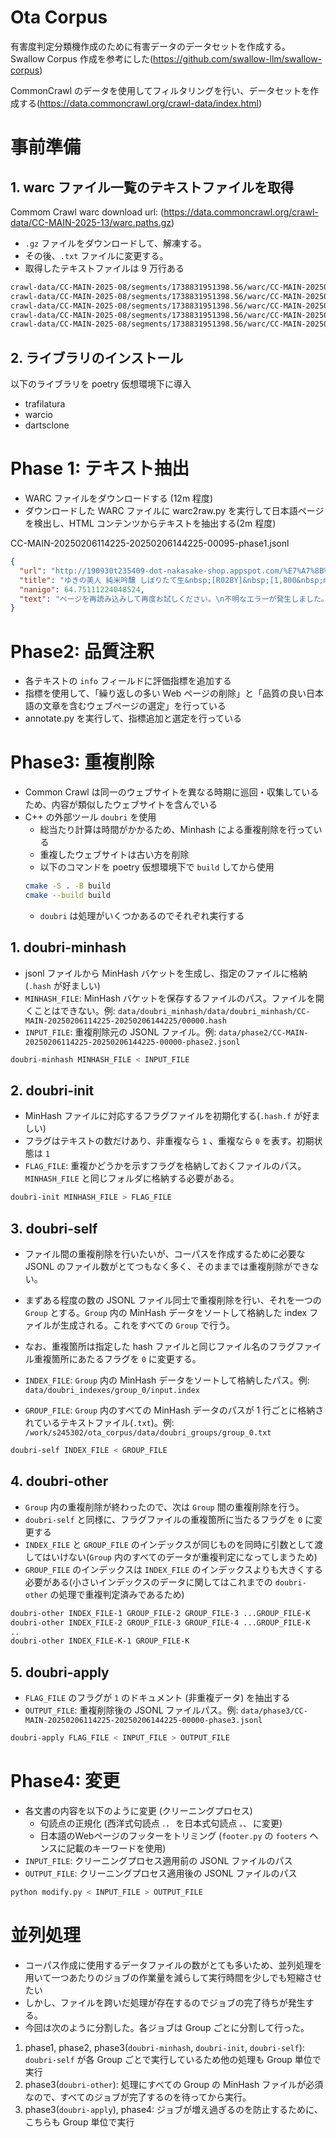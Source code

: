 # Ota Corpus
有害度判定分類機作成のために有害データのデータセットを作成する。
Swallow Corpus 作成を参考にした(https://github.com/swallow-llm/swallow-corpus)

CommonCrawl のデータを使用してフィルタリングを行い、データセットを作成する(https://data.commoncrawl.org/crawl-data/index.html)

# 事前準備
## 1. warc ファイル一覧のテキストファイルを取得
  Commom Crawl warc download url: (https://data.commoncrawl.org/crawl-data/CC-MAIN-2025-13/warc.paths.gz)
- `.gz` ファイルをダウンロードして、解凍する。
- その後、`.txt` ファイルに変更する。
- 取得したテキストファイルは 9 万行ある
```txt
crawl-data/CC-MAIN-2025-08/segments/1738831951398.56/warc/CC-MAIN-20250206114225-20250206144225-00000.warc.gz
crawl-data/CC-MAIN-2025-08/segments/1738831951398.56/warc/CC-MAIN-20250206114225-20250206144225-00001.warc.gz
crawl-data/CC-MAIN-2025-08/segments/1738831951398.56/warc/CC-MAIN-20250206114225-20250206144225-00002.warc.gz
crawl-data/CC-MAIN-2025-08/segments/1738831951398.56/warc/CC-MAIN-20250206114225-20250206144225-00003.warc.gz
crawl-data/CC-MAIN-2025-08/segments/1738831951398.56/warc/CC-MAIN-20250206114225-20250206144225-00004.warc.gz
```

## 2. ライブラリのインストール
以下のライブラリを poetry 仮想環境下に導入
- trafilatura
- warcio
- dartsclone


# Phase 1: テキスト抽出
- WARC ファイルをダウンロードする (12m 程度)
- ダウンロードした WARC ファイルに warc2raw.py を実行して日本語ページを検出し、HTML コンテンツからテキストを抽出する(2m 程度)

CC-MAIN-20250206114225-20250206144225-00095-phase1.jsonl
```json
{
  "url": "http://190930t235409-dot-nakasake-shop.appspot.com/%E7%A7%8B%E7%94%B0-%E7%A7%8B%E7%94%B0%E9%86%B8%E9%80%A0%E6%A0%AA%E5%BC%8F%E4%BC%9A%E7%A4%BE/%E3%82%86%E3%81%8D%E3%81%AE%E7%BE%8E%E4%BA%BA-%E7%B4%94%E7%B1%B3%E5%90%9F%E9%86%B8-%E3%81%97%E3%81%BC%E3%82%8A%E3%81%9F%E3%81%A6%E7%94%9F-R02BY-1800ml",
  "title": "ゆきの美人 純米吟醸 しぼりたて生&nbsp;[R02BY]&nbsp;[1,800&nbsp;mL] - 取手の地酒や 中村酒店", 
  "nanigo": 64.75111224048524,
  "text": "ページを再読み込みして再度お試しください。\n不明なエラーが発生しました。ページを再読み込みして再度お試しください。\nこの状態が継続する場合は、shop@nakamurasaketen.comまでお知らせください。\nカートの内容が変更されていますので、このページを更新します。\n5秒後に自動で更新されます。更新されない場合はこちらをクリックしてください。"
}
```

# Phase2: 品質注釈
- 各テキストの `info` フィールドに評価指標を追加する
- 指標を使用して、「繰り返しの多い Web ページの削除」と「品質の良い日本語の文章を含むウェブページの選定」を行っている
- annotate.py を実行して、指標追加と選定を行っている

# Phase3: 重複削除
- Common Crawl は同一のウェブサイトを異なる時期に巡回・収集しているため、内容が類似したウェブサイトを含んでいる
- C++ の外部ツール `doubri` を使用
  - 総当たり計算は時間がかかるため、Minhash による重複削除を行っている
  - 重複したウェブサイトは古い方を削除
  - 以下のコマンドを poetry 仮想環境下で `build` してから使用
  ```sh
  cmake -S . -B build
  cmake --build build
  ```
  - `doubri` は処理がいくつかあるのでそれぞれ実行する

## 1. doubri-minhash
- jsonl ファイルから MinHash バケットを生成し、指定のファイルに格納(`.hash` が好ましい)
- `MINHASH_FILE`: MinHash バケットを保存するファイルのパス。ファイルを開くことはできない。例: `data/doubri_minhash/data/doubri_minhash/CC-MAIN-20250206114225-20250206144225/00000.hash`
- `INPUT_FILE`: 重複削除元の JSONL ファイル。例: `data/phase2/CC-MAIN-20250206114225-20250206144225-00000-phase2.jsonl`
```sh
doubri-minhash MINHASH_FILE < INPUT_FILE
```

## 2. doubri-init
- MinHash ファイルに対応するフラグファイルを初期化する(`.hash.f` が好ましい)
- フラグはテキストの数だけあり、非重複なら `1` 、重複なら `0` を表す。初期状態は `1`
- `FLAG_FILE`: 重複かどうかを示すフラグを格納しておくファイルのパス。`MINHASH_FILE` と同じフォルダに格納する必要がある。
```sh
doubri-init MINHASH_FILE > FLAG_FILE
```

## 3. doubri-self
- ファイル間の重複削除を行いたいが、コーパスを作成するために必要な JSONL のファイル数がとてつもなく多く、そのままでは重複削除ができない。
- まずある程度の数の JSONL ファイル同士で重複削除を行い、それを一つの `Group` とする。`Group` 内の MinHash データをソートして格納した index ファイルが生成される。これをすべての `Group` で行う。
- なお、重複箇所は指定した hash ファイルと同じファイル名のフラグファイル重複箇所にあたるフラグを `0` に変更する。

- `INDEX_FILE`: `Group` 内の MinHash データをソートして格納したパス。例: `data/doubri_indexes/group_0/input.index`
- `GROUP_FILE`: `Group` 内のすべての MinHash データのパスが 1 行ごとに格納されているテキストファイル(`.txt`)。例: `/work/s245302/ota_corpus/data/doubri_groups/group_0.txt`
```sh
doubri-self INDEX_FILE < GROUP_FILE
```

## 4. doubri-other
- `Group` 内の重複削除が終わったので、次は `Group` 間の重複削除を行う。
- `doubri-self` と同様に、フラグファイルの重複箇所に当たるフラグを `0` に変更する
- `INDEX_FILE` と `GROUP_FILE` のインデックスが同じものを同時に引数として渡してはいけない(`Group` 内のすべてのデータが重複判定になってしまうため)
- `GROUP_FILE` のインデックスは `INDEX_FILE` のインデックスよりも大きくする必要がある(小さいインデックスのデータに関してはこれまでの `doubri-other` の処理で重複判定済みであるため)

```sh
doubri-other INDEX_FILE-1 GROUP_FILE-2 GROUP_FILE-3 ...GROUP_FILE-K
doubri-other INDEX_FILE-2 GROUP_FILE-3 GROUP_FILE-4 ...GROUP_FILE-K
..
doubri-other INDEX_FILE-K-1 GROUP_FILE-K
```

## 5. doubri-apply
- `FLAG_FILE` のフラグが `1` のドキュメント (非重複データ) を抽出する
- `OUTPUT_FILE`: 重複削除後の JSONL ファイルパス。例: `data/phase3/CC-MAIN-20250206114225-20250206144225-00000-phase3.jsonl`
```sh
doubri-apply FLAG_FILE < INPUT_FILE > OUTPUT_FILE
```

# Phase4: 変更
- 各文書の内容を以下のように変更 (クリーニングプロセス)
  - 句読点の正規化 (西洋式句読点 `．，` を日本式句読点 `。、` に変更)
  - 日本語のWebページのフッターをトリミング (`footer.py` の `footers` ヘンスに記載のキーワードを使用)
- `INPUT_FILE`: クリーニングプロセス適用前の JSONL ファイルのパス
- `OUTPUT_FILE`: クリーニングプロセス適用後の JSONL ファイルのパス
```sh
python modify.py < INPUT_FILE > OUTPUT_FILE
```

# 並列処理
- コーパス作成に使用するデータファイルの数がとても多いため、並列処理を用いて一つあたりのジョブの作業量を減らして実行時間を少しでも短縮させたい
- しかし、ファイルを跨いだ処理が存在するのでジョブの完了待ちが発生する。
- 今回は次のように分割した。各ジョブは Group ごとに分割して行った。
1. phase1, phase2, phase3(`doubri-minhash`, `doubri-init`, `doubri-self`): `doubri-self` が各 Group ごとで実行しているため他の処理も Group 単位で実行
2. phase3(`doubri-other`): 処理にすべての Group の MinHash ファイルが必須なので、すべてのジョブが完了するのを待ってから実行。
3. phase3(`doubri-apply`), phase4: ジョブが増え過ぎるのを防止するために、こちらも Group 単位で実行

